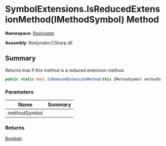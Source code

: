 # SymbolExtensions\.IsReducedExtensionMethod\(IMethodSymbol\) Method

**Namespace**: [Roslynator](../../README.md)

**Assembly**: Roslynator\.CSharp\.dll

## Summary

Returns true if this method is a reduced extension method\.

```csharp
public static bool IsReducedExtensionMethod(this IMethodSymbol methodSymbol)
```

### Parameters

| Name | Summary |
| ---- | ------- |
| methodSymbol | |

### Returns

[Boolean](https://docs.microsoft.com/en-us/dotnet/api/system.boolean)

